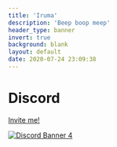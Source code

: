 ```yaml
---
title: 'Iruma'
description: 'Beep boop meep'
header_type: banner
invert: true
background: blank
layout: default
date: 2020-07-24 23:09:38
---
```

# Discord
[Invite me!](https://discord.com/api/oauth2/authorize?client_id=358908882283790337&permissions=8&scope=applications.commands%20bot)

[![Discord Banner 4](https://discordapp.com/api/guilds/735144130484895797/widget.png?style=banner2)](https://discord.gg/M79cK6g)